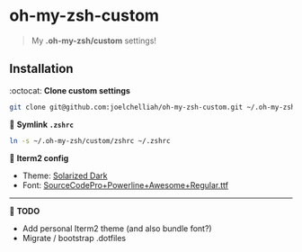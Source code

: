 # oh-my-zsh-custom
> My **.oh-my-zsh/custom** settings!


## Installation
:octocat: **Clone custom settings**
```bash
git clone git@github.com:joelchelliah/oh-my-zsh-custom.git ~/.oh-my-zsh/custom
```

:link: **Symlink `.zshrc`**
```bash
ln -s ~/.oh-my-zsh/custom/zshrc ~/.zshrc
```

:book: **Iterm2 config**
- Theme: [Solarized Dark](https://github.com/altercation/solarized/tree/master/iterm2-colors-solarized)
- Font: [SourceCodePro+Powerline+Awesome+Regular.ttf](https://github.com/gabrielelana/awesome-terminal-fonts/tree/patching-strategy/patched)

---

:memo: **TODO**
- Add personal Iterm2 theme (and also bundle font?)
- Migrate / bootstrap .dotfiles
